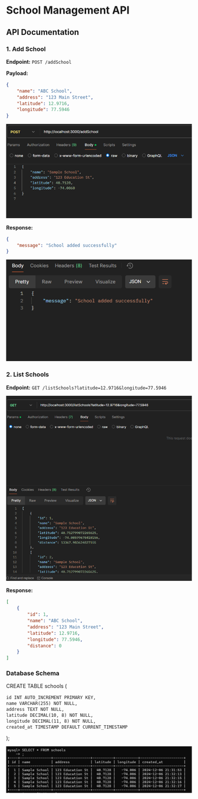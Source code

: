 # School Management API

## API Documentation

### 1. Add School
**Endpoint:** `POST /addSchool`

**Payload:**
```json
{
    "name": "ABC School",
    "address": "123 Main Street",
    "latitude": 12.9716,
    "longitude": 77.5946
}
```
![Alt text](addTable.png)

**Response:**
```json
{
    "message": "School added successfully"
}
```

![Alt text](response1.png)


### 2. List Schools
**Endpoint:** `GET /listSchools?latitude=12.9716&longitude=77.5946`

![Alt text](image.png)

**Response:**
```json
[
    {
        "id": 1,
        "name": "ABC School", 
        "address": "123 Main Street",
        "latitude": 12.9716,
        "longitude": 77.5946,
        "distance": 0
    }
]

```
### Database Schema

CREATE TABLE schools (

    id INT AUTO_INCREMENT PRIMARY KEY,
    name VARCHAR(255) NOT NULL,
    address TEXT NOT NULL,
    latitude DECIMAL(10, 8) NOT NULL,
    longitude DECIMAL(11, 8) NOT NULL,
    created_at TIMESTAMP DEFAULT CURRENT_TIMESTAMP

);

![Alt text](table.png)

